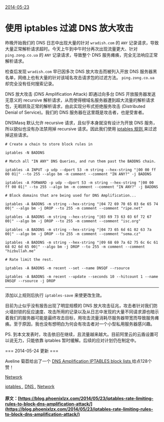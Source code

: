 [ 2014-05-23 ](/2014/05/23/iptables-rate-limiting-rules-to-block-dns-amplification-attack/)

#  使用 iptables 过滤 DNS 放大攻击 

昨晚开始我们的 DNS 日志中出现大量的针对 ` wradish.com ` 的 ` ANY ` 记录请求，导致大量正常解析请求超时。今天上午到中午时分再次出现流量更大、针对 ` ping.zong.co.ua ` 的 ` ANY ` 记录请求，导致整个 DNS 服务瘫痪，完全无法响应正常解析请求。 

检查后发现 ` wradish.com ` 早已因多次 DNS 放大攻击而被列入开放 DNS 服务器黑名单，网络上也有大量的针对该域名攻击请求包的过滤方法。 ` ping.zong.co.ua ` 却完全没有任何搜索记录。 

DNS 放大攻击 (DNS Amplification Attack) 即通过向多台 DNS 开放服务器发送无意义的 recursive 解析请求，从而使得根域名服务器遭到超大流量的解析请求包，无暇顾及正常的解析请求，由此实现分布式拒绝服务攻击 (Distributed Denial of Service)。我们的 DNS 服务器在这里既是攻击者，也是受害者。 

DNSMasq 默认允许 recursive 请求，且似乎本身就没有设计为开放 DNS 服务，所以貌似也没有办法禁用掉 recursive 请求。因此我们使用 [ iptables 规则 ](http://blog.dataforce.org.uk/2013/08/limiting-the-effectiveness-of-dns-amplification/) 来过滤掉这些请求。 
    
    
    # Create a chain to store block rules in
    
    iptables -N BADDNS 
    
    # Match all "IN ANY" DNS Queries, and run them past the BADDNS chain.
    
    iptables -A INPUT -p udp --dport 53 -m string --hex-string "|00 00 ff 00 01|" --to 255 --algo bm -m comment --comment "IN ANY?" -j BADDNS
    
    iptables -A FORWARD -p udp --dport 53 -m string --hex-string "|00 00 ff 00 01|" --to 255 --algo bm -m comment --comment "IN ANY?" -j BADDNS
    
    # Block domains that are being used for DNS Amplification...
    
    iptables -A BADDNS -m string --hex-string "|04 72 69 70 65 03 6e 65 74 00|" --algo bm -j DROP --to 255 -m comment --comment "ripe.net"
    
    iptables -A BADDNS -m string --hex-string "|03 69 73 63 03 6f 72 67 00|" --algo bm -j DROP --to 255 -m comment --comment "isc.org"
    
    iptables -A BADDNS -m string --hex-string "|04 73 65 6d 61 02 63 7a 00|" --algo bm -j DROP --to 255 -m comment --comment "sema.cz"
    
    iptables -A BADDNS -m string --hex-string "|09 68 69 7a 62 75 6c 6c 61 68 02 6d 65 00|" --algo bm -j DROP --to 255 -m comment --comment "hizbullah.me"
    
    # Rate limit the rest.
    
    iptables -A BADDNS -m recent --set --name DNSQF --rsource
    
    iptables -A BADDNS -m recent --update --seconds 10 --hitcount 1 --name DNSQF --rsource -j DROP  
  
---  
  
添加以上规则后执行 ` iptables-save ` 来使更改生效。 

目前为止似乎没有报告出现了明显规模的 DNS 放大攻击征兆，攻击者针对我们防火墙封锁的反应速度、攻击所用的记录以及从日志中发现的大量不同请求源也暗示着我们的服务器可能是最终攻击目标，用攻击流量消耗尽服务器带宽而导致服务瘫痪。至于原因，我也没有想明白为何会有攻击者对一个小型私用服务器感兴趣。 

PS. 到本文发表时，攻击依旧在继续，且流量越来越大。目前阿里云的云盾设置可以说无力，只能依靠 iptables 暂时缓解。后续的应对计划仍在制定中。 

=== 2014-05-24 更新 === 

Aveline 菊苣给出了一个 [ DNS Amplification IPTABLES block lists ](https://github.com/smurfmonitor/dns-iptables-rules) 给点128个赞！ 

[ Network ](/categories/Network/)

[ iptables ](/tags/iptables/) , [ DNS ](/tags/DNS/) , [ Network ](/tags/Network/)
#### 原文：[https://blog.phoenixlzx.com/2014/05/23/iptables-rate-limiting-rules-to-block-dns-amplification-attack/](https://blog.phoenixlzx.com/2014/05/23/iptables-rate-limiting-rules-to-block-dns-amplification-attack/)